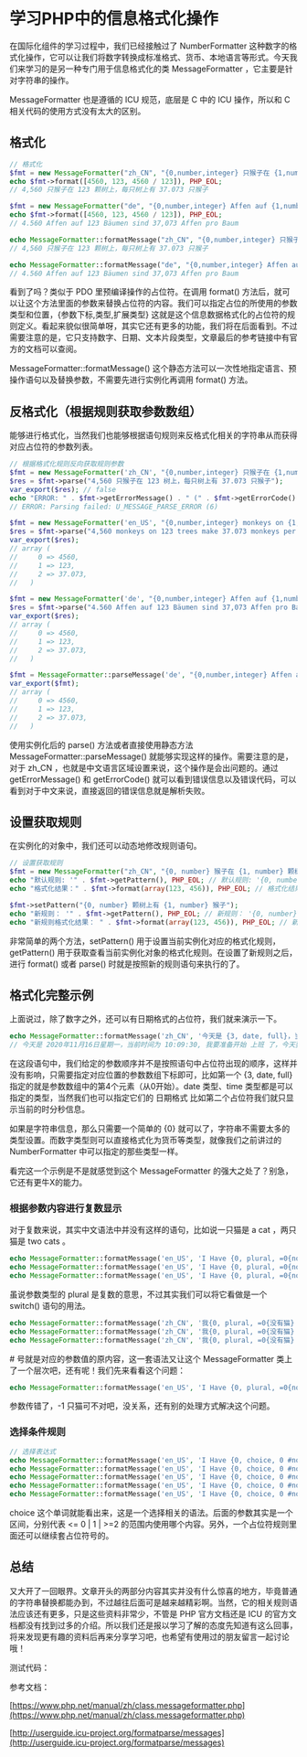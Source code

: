 # 学习PHP中的信息格式化操作

在国际化组件的学习过程中，我们已经接触过了 NumberFormatter 这种数字的格式化操作，它可以让我们将数字转换成标准格式、货币、本地语言等形式。今天我们来学习的是另一种专门用于信息格式化的类 MessageFormatter ，它主要是针对字符串的操作。

MessageFormatter 也是遵循的 ICU 规范，底层是 C 中的 ICU 操作，所以和 C 相关代码的使用方式没有太大的区别。

## 格式化

```php
// 格式化
$fmt = new MessageFormatter("zh_CN", "{0,number,integer} 只猴子在 {1,number,integer} 颗树上，每只树上有 {2,number} 只猴子");
echo $fmt->format([4560, 123, 4560 / 123]), PHP_EOL;
// 4,560 只猴子在 123 颗树上，每只树上有 37.073 只猴子

$fmt = new MessageFormatter("de", "{0,number,integer} Affen auf {1,number,integer} Bäumen sind {2,number} Affen pro Baum");
echo $fmt->format([4560, 123, 4560 / 123]), PHP_EOL;
// 4.560 Affen auf 123 Bäumen sind 37,073 Affen pro Baum

echo MessageFormatter::formatMessage("zh_CN", "{0,number,integer} 只猴子在 {1,number,integer} 颗树上，每只树上有 {2,number} 只猴子", [4560, 123, 4560 / 123]), PHP_EOL;
// 4,560 只猴子在 123 颗树上，每只树上有 37.073 只猴子

echo MessageFormatter::formatMessage("de", "{0,number,integer} Affen auf {1,number,integer} Bäumen sind {2,number} Affen pro Baum", [4560, 123, 4560 / 123]), PHP_EOL;
// 4.560 Affen auf 123 Bäumen sind 37,073 Affen pro Baum
```

看到了吗？类似于 PDO 里预编译操作的占位符。在调用 format() 方法后，就可以让这个方法里面的参数来替换占位符的内容。我们可以指定占位的所使用的参数类型和位置，{参数下标,类型,扩展类型} 这就是这个信息数据格式化的占位符的规则定义。看起来貌似很简单呀，其实它还有更多的功能，我们将在后面看到。不过需要注意的是，它只支持数字、日期、文本片段类型，文章最后的参考链接中有官方的文档可以查阅。

MessageFormatter::formatMessage() 这个静态方法可以一次性地指定语言、预操作语句以及替换参数，不需要先进行实例化再调用 format() 方法。

## 反格式化（根据规则获取参数数组）

能够进行格式化，当然我们也能够根据语句规则来反格式化相关的字符串从而获得对应占位符的参数列表。

```php
// 根据格式化规则反向获取规则参数
$fmt = new MessageFormatter('zh_CN', "{0,number,integer} 只猴子在 {1,number,integer} 颗树上，每只树上有 {2,number} 只猴子");
$res = $fmt->parse("4,560 只猴子在 123 树上，每只树上有 37.073 只猴子");
var_export($res); // false
echo "ERROR: " . $fmt->getErrorMessage() . " (" . $fmt->getErrorCode() . ")\n";
// ERROR: Parsing failed: U_MESSAGE_PARSE_ERROR (6)

$fmt = new MessageFormatter('en_US', "{0,number,integer} monkeys on {1,number,integer} trees make {2,number} monkeys per tree");
$res = $fmt->parse("4,560 monkeys on 123 trees make 37.073 monkeys per tree");
var_export($res);
// array (
//     0 => 4560,
//     1 => 123,
//     2 => 37.073,
//   )

$fmt = new MessageFormatter('de', "{0,number,integer} Affen auf {1,number,integer} Bäumen sind {2,number} Affen pro Baum");
$res = $fmt->parse("4.560 Affen auf 123 Bäumen sind 37,073 Affen pro Baum");
var_export($res);
// array (
//     0 => 4560,
//     1 => 123,
//     2 => 37.073,
//   )

$fmt = MessageFormatter::parseMessage('de', "{0,number,integer} Affen auf {1,number,integer} Bäumen sind {2,number} Affen pro Baum", "4.560 Affen auf 123 Bäumen sind 37,073 Affen pro Baum");
var_export($fmt);
// array (
//     0 => 4560,
//     1 => 123,
//     2 => 37.073,
//   )
```

使用实例化后的 parse() 方法或者直接使用静态方法 MessageFormatter::parseMessage() 就能够实现这样的操作。需要注意的是，对于 zh_CN ，也就是中文语言区域设置来说，这个操作是会出问题的。通过 getErrorMessage() 和 getErrorCode() 就可以看到错误信息以及错误代码，可以看到对于中文来说，直接返回的错误信息就是解析失败。

## 设置获取规则

在实例化的对象中，我们还可以动态地修改规则语句。

```php
// 设置获取规则
$fmt = new MessageFormatter("zh_CN", "{0, number} 猴子在 {1, number} 颗树上");
echo "默认规则: '" . $fmt->getPattern(), PHP_EOL; // 默认规则: '{0, number} 猴子在 {1, number} 颗树上'
echo "格式化结果：" . $fmt->format(array(123, 456)), PHP_EOL; // 格式化结果：123 猴子在 456 颗树上

$fmt->setPattern("{0, number} 颗树上有 {1, number} 猴子");
echo "新规则： '" . $fmt->getPattern(), PHP_EOL; // 新规则： '{0, number} 颗树上有 {1, number} 猴子'
echo "新规则格式化结果： " . $fmt->format(array(123, 456)), PHP_EOL; // 新规则格式化结果： 123 颗树上有 456 猴子
```

非常简单的两个方法，setPattern() 用于设置当前实例化对应的格式化规则，getPattern() 用于获取查看当前实例化对象的格式化规则。在设置了新规则之后，进行 format() 或者 parse() 时就是按照新的规则语句来执行的了。

## 格式化完整示例

上面说过，除了数字之外，还可以有日期格式的占位符，我们就来演示一下。

```php
echo MessageFormatter::formatMessage('zh_CN', '今天是 {3, date, full}，当前时间为 {3, time, ::Hms}, 我要准备开始 {0} 了，今天要和 {2,number,integer} 人见面，还不能忘了要交 {1,number,currency} 元的电费', ['上班', 35.33, 25, new DateTime()]), PHP_EOL;
// 今天是 2020年11月16日星期一，当前时间为 10:09:30, 我要准备开始 上班 了，今天要和 25 人见面，还不能忘了要交 ￥35.33 元的电费
```

在这段语句中，我们给定的参数顺序并不是按照语句中占位符出现的顺序，这样并没有影响，只需要指定对应位置的参数数组下标即可，比如第一个 {3, date, full} 指定的就是参数数组中的第4个元素（从0开始）。date 类型、time 类型都是可以指定的类型，当然我们也可以指定它们的 日期格式 比如第二个占位符我们就只显示当前的时分秒信息。

如果是字符串信息，那么只需要一个简单的 {0} 就可以了，字符串不需要太多的类型设置。而数字类型则可以直接格式化为货币等类型，就像我们之前讲过的 NumberFormatter 中可以指定的那些类型一样。

看完这一个示例是不是就感觉到这个 MessageFormatter 的强大之处了？别急，它还有更牛X的能力。

### 根据参数内容进行复数显示

对于复数来说，其实中文语法中并没有这样的语句，比如说一只猫是 a cat ，两只猫是 two cats 。

```php
echo MessageFormatter::formatMessage('en_US', 'I Have {0, plural, =0{no cat} =1{a cat} other{# cats}}', [0]),PHP_EOL; // I Have no cat
echo MessageFormatter::formatMessage('en_US', 'I Have {0, plural, =0{no cat} =1{a cat} other{# cats}}', [1]),PHP_EOL; // I Have a cat
echo MessageFormatter::formatMessage('en_US', 'I Have {0, plural, =0{no cat} =1{a cat} other{# cats}}', [2]),PHP_EOL; // I Have 2 cats
```

虽说参数类型的 plural 是复数的意思，不过其实我们可以将它看做是一个 switch() 语句的用法。

```php
echo MessageFormatter::formatMessage('zh_CN', '我{0, plural, =0{没有猫} other{有 # 只猫}}', [0]),PHP_EOL; // 我没有猫
echo MessageFormatter::formatMessage('zh_CN', '我{0, plural, =0{没有猫} other{有 # 只猫}}', [1]),PHP_EOL; // 我有 1 只猫
echo MessageFormatter::formatMessage('zh_CN', '我{0, plural, =0{没有猫} other{有 # 只猫}}', [2]),PHP_EOL; // 我有 2 只猫
```

\# 号就是对应的参数值的原内容，这一套语法又让这个 MessageFormatter 类上了一个层次吧，还有呢！我们先来看看这个问题：

```php
echo MessageFormatter::formatMessage('en_US', 'I Have {0, plural, =0{no cat} =1{a cat} other{# cats}}', [-1]),PHP_EOL; // I Have -1 cats
```

参数传错了，-1 只猫可不对吧，没关系，还有别的处理方式解决这个问题。

### 选择条件规则

```php
// 选择表达式
echo MessageFormatter::formatMessage('en_US', 'I Have {0, choice, 0 #no cats| 1 #one cat | 2 #{0, number} cats}', [-1]),PHP_EOL; // I Have no cats
echo MessageFormatter::formatMessage('en_US', 'I Have {0, choice, 0 #no cats| 1 #one cat | 2 #{0, number} cats}', [0]),PHP_EOL; // I Have no cats
echo MessageFormatter::formatMessage('en_US', 'I Have {0, choice, 0 #no cats| 1 #one cat | 2 #{0, number} cats}', [1]),PHP_EOL; // I Have one cat
echo MessageFormatter::formatMessage('en_US', 'I Have {0, choice, 0 #no cats| 1 #one cat | 2 #{0, number} cats}', [2]),PHP_EOL; // I Have 2 cats
echo MessageFormatter::formatMessage('en_US', 'I Have {0, choice, 0 #no cats| 1 #one cat | 2 #{0, number} cats}', [10]),PHP_EOL; // I Have 10 cats
```

choice 这个单词就能看出来，这是一个选择相关的语法。后面的参数其实是一个区间，分别代表 <= 0 | 1 | >=2 的范围内使用哪个内容。另外，一个占位符规则里面还可以继续套占位符号的。

## 总结

又大开了一回眼界。文章开头的两部分内容其实并没有什么惊喜的地方，毕竟普通的字符串替换都能办到，不过越往后面可是越来越精彩啊。当然，它的相关规则语法应该还有更多，只是这些资料非常少，不管是 PHP 官方文档还是 ICU 的官方文档都没有找到过多的介绍。所以我们还是报以学习了解的态度先知道有这么回事，将来发现更有趣的资料后再来分享学习吧，也希望有使用过的朋友留言一起讨论哦！

测试代码：

参考文档：

[https://www.php.net/manual/zh/class.messageformatter.php](https://www.php.net/manual/zh/class.messageformatter.php)

[http://userguide.icu-project.org/formatparse/messages](http://userguide.icu-project.org/formatparse/messages)

